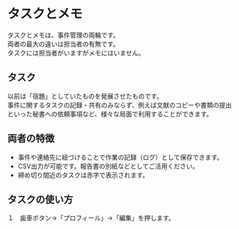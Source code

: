 # タスクとメモ

タスクとメモは、事件管理の両輪です。  
両者の最大の違いは担当者の有無です。  
タスクには担当者がいますがメモにはいません。

## タスク

以前は「宿題」としていたものを発展させたものです。  
事件に関するタスクの記録・共有のみならず、例えば文献のコピーや書類の提出といった秘書への依頼事項など、様々な局面で利用することができます。

## 両者の特徴

* 事件や連絡先に紐づけることで作業の記録（ログ）として保存できます。
* CSV出力が可能です。報告書の別紙などとしてご活用ください。
* 締め切り間近のタスクは赤字で表示されます。

## タスクの使い方

１　歯車ボタン→「プロフィール」→「編集」を押します。

